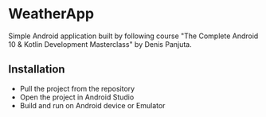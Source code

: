 # WeatherApp
Simple Android application built by following course "The Complete Android 10 & Kotlin Development Masterclass" by Denis Panjuta.

## Installation
<ul>
  <li>Pull the project from the repository</li>
  <li>Open the project in Android Studio</li>
  <li>Build and run on Android device or Emulator</li>
</ul>
